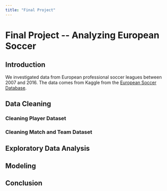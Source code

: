 ```yaml
---
title: "Final Project"
---
```

# Final Project -- Analyzing European Soccer 

## Introduction
We investigated data from European professional soccer leagues between 2007 and 2016. The data comes from Kaggle from the [European Soccer Database](https://www.kaggle.com/datasets/hugomathien/soccer). 

## Data Cleaning
### Cleaning Player Dataset

### Cleaning Match and Team Dataset

## Exploratory Data Analysis

## Modeling

## Conclusion
